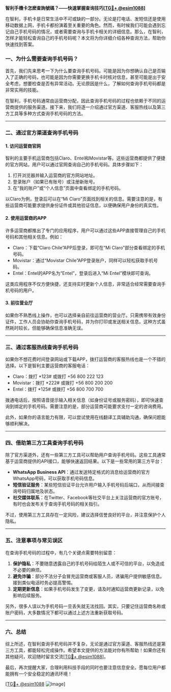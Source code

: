 **智利手機卡怎麽查詢號碼？——快速掌握查询技巧[[TG💪+ @esim1088](https://t.me/s/esim1088)]**

在智利，手机卡是日常生活中不可或缺的一部分。无论是打电话、发短信还是使用移动数据上网，手机卡都扮演着至关重要的角色。然而，有时候我们可能会遇到忘记自己手机号码的情况，或者需要查询与手机卡相关的详细信息。那么，在智利，怎样才能轻松查询自己的手机号码呢？本文将为你详细介绍各种查询方法，帮助你快速找到答案。

### 一、为什么需要查询手机号码？

首先，我们先来思考一下为什么要查询手机号码。可能是因为你想确认自己是否输入了正确的号码，也可能是因为你需要更换手机卡时核对信息，甚至可能是出于安全考虑，想要检查是否有异常活动。无论原因是什么，了解如何查询手机号码都是非常实用的技能。

在智利，手机号码通常由运营商分配，因此查询手机号码的过程也依赖于不同的运营商提供的服务渠道。接下来，我们将逐一介绍通过官方渠道、客服热线以及第三方工具等多种方式查询手机号码的方法。

---

### 二、通过官方渠道查询手机号码

#### 1. **访问运营商官网**
智利的主要手机运营商包括Claro、Entel和Movistar等。这些运营商都提供了便捷的官方网站，用户可以通过官网查询自己的手机号码。具体步骤如下：

1. 打开浏览器并输入运营商的官方网站地址。
2. 登录账户（如果已有账号）或注册新账号。
3. 在“我的账户”或“个人信息”页面中查看绑定的手机号码。

以Claro为例，登录后可以在“Mi Claro”页面找到相关的信息。需要注意的是，有些运营商可能要求提供身份证件或其他验证信息，以便确保用户身份的真实性。

#### 2. **使用运营商的APP**
许多运营商都推出了专门的应用程序，用户可以通过这些APP直接管理自己的手机号码和其他相关信息。例如：

- Claro：下载“Claro Chile”APP后登录，即可在“Mi Claro”部分查看绑定的手机号码。
- Movistar：通过“Movistar Chile”APP登录账户，同样可以轻松获取手机号码。
- Entel：Entel的APP名为“Entel”，登录后进入“Mi Entel”模块即可查询。

这类应用程序不仅方便快捷，还支持实时更新个人信息，非常适合经常需要查询手机号码的用户。

#### 3. **前往营业厅**
如果你不熟悉线上操作，也可以选择亲自前往运营商的营业厅。只需携带有效身份证件，工作人员会协助你查询手机号码，并为你打印或发送相关信息。这种方式虽然耗时较长，但能够确保信息准确无误。

---

### 三、通过客服热线查询手机号码

如果你不想花费时间登录网站或下载APP，拨打运营商的客服热线也是一个不错的选择。以下是智利主要运营商的客服电话：

- Claro：拨打 *123# 或拨打 +56 800 222 123
- Movistar：拨打 *222# 或拨打 +56 800 200 200
- Entel：拨打 *125# 或拨打 +56 800 700 700

拨通电话后，按照语音提示输入相关信息（如身份证号或服务密码），即可快速查询到绑定的手机号码。需要注意的是，部分运营商可能要求支付一定的咨询费用。

此外，如果你的语言能力有限，可以尝试使用在线翻译工具辅助沟通，确保问题能够顺利解决。

---

### 四、借助第三方工具查询手机号码

除了官方渠道外，还有一些第三方工具可以帮助用户查询手机号码。这些工具通常基于运营商提供的API接口，能够快速返回结果。以下是一些常用的第三方平台：

- **WhatsApp Business API**：通过发送特定格式的消息给运营商的官方WhatsApp号码，可以获取手机号码信息。
- **短信验证服务**：某些短信验证平台允许用户输入手机号码后端口，从而间接查询号码归属地及状态。
- **社交媒体联系**：在Twitter、Facebook等社交平台上关注运营商的官方账号，有时也会发布关于查询手机号码的相关指引。

不过，使用第三方工具存在一定风险，建议选择信誉良好的平台，并注意保护个人隐私。

---

### 五、注意事项与常见误区

在查询手机号码的过程中，有几个关键点需要特别留意：

1. **保护隐私**：不要随意透露自己的手机号码给陌生人或不可信的平台，以免造成不必要的麻烦。
2. **避免诈骗**：部分不法分子会冒充运营商或客服人员，诱骗用户提供敏感信息。接到类似电话时务必提高警惕。
3. **定期更新信息**：如果手机号码发生了变更，请及时通知运营商更新记录，以免影响后续服务。

另外，很多人误以为手机号码一旦丢失就无法找回。其实，只要记住运营商名称或账户密码，大多数情况下都可以通过上述方法重新获取号码。

---

### 六、总结

综上所述，在智利查询手机号码并不复杂，无论是通过官方渠道、客服热线还是第三方工具，都能轻松完成操作。希望本文提供的方法能对你有所帮助！如果你还有其他疑问，欢迎随时留言交流[[TG💪+ @esim1088](https://t.me/s/esim1088)]。

最后，再次提醒大家，合理利用科技手段的同时也要注意信息安全。愿每位用户都能拥有一个安全稳定的通讯环境！

[[TG💪+ @esim1088](https://t.me/s/esim1088) ![Image](https://i.postimg.cc/4NQfJmqS/Snipaste-2025-05-13-00-14-12.png)]